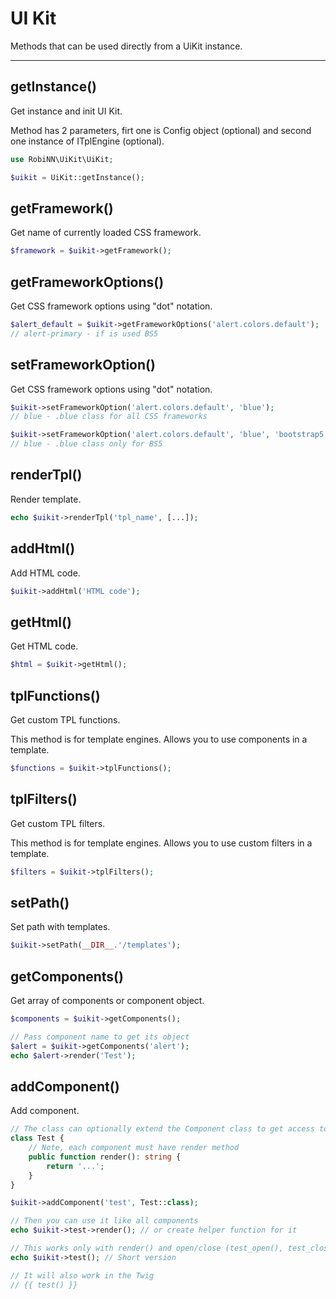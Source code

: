 # UI Kit

Methods that can be used directly from a UiKit instance.

---

## getInstance()

Get instance and init UI Kit.

Method has 2 parameters, firt one is Config object (optional) and second one instance of ITplEngine (optional).

```php
use RobiNN\UiKit\UiKit;

$uikit = UiKit::getInstance();
```

## getFramework()

Get name of currently loaded CSS framework.

```php
$framework = $uikit->getFramework();
```

## getFrameworkOptions()

Get CSS framework options using "dot" notation.

```php
$alert_default = $uikit->getFrameworkOptions('alert.colors.default');
// alert-primary - if is used BS5
```

## setFrameworkOption()

Get CSS framework options using "dot" notation.

```php
$uikit->setFrameworkOption('alert.colors.default', 'blue');
// blue - .blue class for all CSS frameworks

$uikit->setFrameworkOption('alert.colors.default', 'blue', 'bootstrap5');
// blue - .blue class only for BS5
```

## renderTpl()

Render template.

```php
echo $uikit->renderTpl('tpl_name', [...]);
```

## addHtml()

Add HTML code.

```php
$uikit->addHtml('HTML code');
```

## getHtml()

Get HTML code.

```php
$html = $uikit->getHtml();
```

## tplFunctions()

Get custom TPL functions.

This method is for template engines. Allows you to use components in a template.

```php
$functions = $uikit->tplFunctions();
```

## tplFilters()

Get custom TPL filters.

This method is for template engines. Allows you to use custom filters in a template.

```php
$filters = $uikit->tplFilters();
```

## setPath()

Set path with templates.

```php
$uikit->setPath(__DIR__.'/templates');
```

## getComponents()

Get array of components or component object.

```php
$components = $uikit->getComponents();
```

```php
// Pass component name to get its object
$alert = $uikit->getComponents('alert');
echo $alert->render('Test');
```

## addComponent()

Add component.

```php
// The class can optionally extend the Component class to get access to UiKit methods.
class Test {
    // Note, each component must have render method
    public function render(): string {
        return '...';
    }
}

$uikit->addComponent('test', Test::class);

// Then you can use it like all components
echo $uikit->test->render(); // or create helper function for it

// This works only with render() and open/close (test_open(), test_close()) methods
echo $uikit->test(); // Short version

// It will also work in the Twig
// {{ test() }}
```
